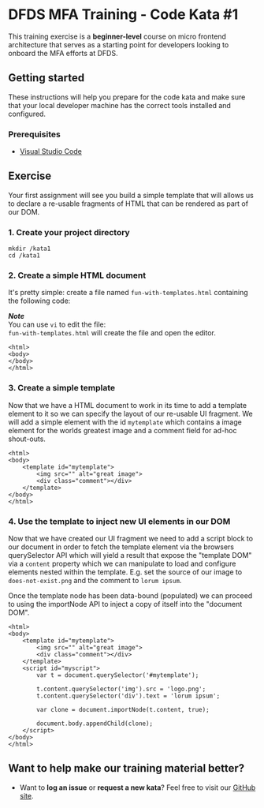 DFDS MFA Training - Code Kata #1
======================================

This training exercise is a **beginner-level** course on micro frontend architecture that serves as a starting point for developers looking to onboard the MFA efforts at DFDS.


## Getting started

These instructions will help you prepare for the code kata and make sure that your local developer machine has the correct tools installed and configured.


### Prerequisites

* [Visual Studio Code](https://code.visualstudio.com/download)


## Exercise

Your first assignment will see you build a simple template that will allows us to declare a re-usable fragments of HTML that can be rendered as part of our DOM.


### 1. Create your project directory
`mkdir /kata1`<br/>
`cd /kata1`


### 2. Create a simple HTML document
It's pretty simple: create a file named `fun-with-templates.html` containing the following code:

***Note*** <br/>
You can use `vi` to edit the file: <br/>
`fun-with-templates.html` will create the file and open the editor.

```
<html>
<body>
</body>
</html>
```


### 3. Create a simple template
Now that we have a HTML document to work in its time to add a template element to it so we can specify the layout of our re-usable UI fragment. We will add a simple element with the id `mytemplate` which contains a image element for the worlds greatest image and a comment field for ad-hoc shout-outs.

```
<html>
<body>
    <template id="mytemplate">
        <img src="" alt="great image">
        <div class="comment"></div>
    </template>
</body>
</html>
```


### 4. Use the template to inject new UI elements in our DOM 
Now that we have created our UI fragment we need to add a script block to our document in order to fetch the template element via the browsers querySelector API which will yield a result that expose the "template DOM" via a `content` property which we can manipulate to load and configure elements nested within the template. E.g. set the source of our image to `does-not-exist.png` and the comment to `lorum ipsum`. 

Once the template node has been data-bound (populated) we can proceed to using the importNode API to inject a copy of itself into the "document DOM".

```
<html>
<body>
    <template id="mytemplate">
        <img src="" alt="great image">
        <div class="comment"></div>
    </template>
    <script id="myscript">
        var t = document.querySelector('#mytemplate');
        
        t.content.querySelector('img').src = 'logo.png';
        t.content.querySelector('div').text = 'lorum ipsum';

        var clone = document.importNode(t.content, true);

        document.body.appendChild(clone);
    </script>
</body>
</html>
```

## Want to help make our training material better?

 * Want to **log an issue** or **request a new kata**? Feel free to visit our [GitHub site](https://github.com/dfds/ded-dojo/issues).
